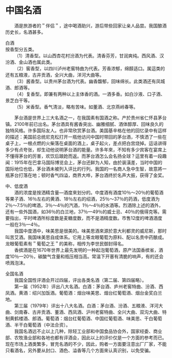 # 中国名酒  

&emsp;&emsp;酒是旅游者的＂伴侣＂，途中喝酒助兴，游后带些回家让亲人品尝。我国酿酒历史长，名酒甚多。  

白酒  
按香型分五类。  
&emsp;&emsp;（1）清香型。以山西杏花村汾酒为代表。清香芬芳，甘润爽纯。西风酒、汉汾酒、金山酒也属此类。  
&emsp;&emsp;（2）窖香型，以四川泸州老窖特曲为代表。芳香浓郁，绵醇适口。属這类的还有五粮液，古井贡酒，全兴大曲，洋河大曲等。  
&emsp;&emsp;（3）酱香型。以贵州茅台酒为代表。幽香馥郁，回味绵长。此类酒还有凤城酒、郎酒等。  
&emsp;&emsp;（4）复香型。即兼有两种以上主体香的酒。一酒多香。如白沙液、口子酒、景芝白干等。  
&emsp;&emsp;（5）米香型。香气清淡，略有苦味。如董酒、北京燕岭春等。  

&emsp;&emsp;茅台酒是世界上三大名酒之一，在我国素有国酒之称。产於贵州省仁怀县茅台镇。2100年前已出名。茅台酒具有酱香突出、幽雅细腻、酒体醇厚、回味良久的独特风格。许多国际友人。也非常欣赏茅台酒。美国基辛格在他的回忆录中有這样的描述：美国前总统尼克松打开一瓶他访问中国时带回的茅台酒，不慎洒了一些在桌子上，一根点燃的火柴落在桌面的酒上，桌子起火，差点把白宫烧掉。這话讲得多少有点夸张，却生动他说明茅台酒的能量。许多年來，不知有多少宾客在宴席上不懂得茅台的厉害，欢饮后踉跄而返。而茅台酒怎么会名扬全球？這里有着一段趣闻：1915年在巴拿马国际博览会上，茅台还鲜为人知，由於装潢差，当时中国的国际地位也低，茅台酒未被列入评比的行列。我国的一名商人急中生智，故意將一瓶茅台打落在地；顿时香气四溢，商界大哗，茅台酒终於名声大振，获得了金奖。  

中、低度酒  
&emsp;&emsp;酒的浓度是按洒精含量—酒度來划分的。中度酒有酒度10％～20％的葡萄酒等果子酒、16％左右的黄酒、18％左右的绍酒，25％～37％的药酒，低度酒为2％～7.5％的啤酒，3％～4％的汽酒，1％～4％的水酒等。烈酒除上述的酒外，还有一些外国酒，如36％的白兰地，37％—49％的威士忌、40％的俄得克等。需要指出，平时啤酒所标度数是麦糖度数，而不是酒精度数。市售12度的啤酒酒度一般在3％—4％。  
&emsp;&emsp;我国中度酒中，味美思是很美的。味美思酒來源於意大利都灵的威尼斯，那时叫苦艾酒。我国味美思自成体系。它用上等龙眼葡萄为原料、配以名贵中药酿成。龙眼葡萄素有＂葡萄之王＂的美称，相传为李世民御封得名。  
&emsp;&emsp;香摈酒是在1670年世界上最先发明的一种起泡葡萄酒，原产法国香槟省，酒度10％—20％，碳酸气含量和瓶压相当高。常温下开塞有清脆的响声，有的还会喷溅泡沫。  

全国名酒  
&emsp;&emsp;我国全国性评酒会开过四届，评出各类名酒（第二届、第四届略）。  
&emsp;&emsp;第一届（1952年）评出八大名酒。白酒：茅台酒、庐州老窖特曲、汾酒、西凤酒。黄酒：绍兴加饭酒。葡萄酒：烟台味美思、烟台红葡萄酒、烟台金奖白兰地。  
&emsp;&emsp;第三届（1979年）评出十八大名酒。白酒：茅台酒、汾酒、五粮液、洋河大曲、剑南春、古井贡酒、董酒、西凤酒、沪州老窖特曲、全兴大曲、双沟大曲、特制黄鹤楼酒、郎酒。葡萄酒：烟台红葡萄酒、中国红葡萄酒、味美思、干白葡萄酒、半干白葡萄酒（中法合资）。  
&emsp;&emsp;我国名酒远不止以上几种，除轻工业部和中国食品协会外，国家经委、商业部、农牧渔业部和各地也都有评酒会，因此以上的评价仅是一个方面的参考而已。现在市场上酒类繁多，冒充名酒的不少，因此，购者一方面要注意出厂厂家，不能只看酒名，另外要从封口、酒色、溢香等几个方面來认真识别，以免受骗。  
<!-- Last processed: 2025-07-22 03:44:31 -->
